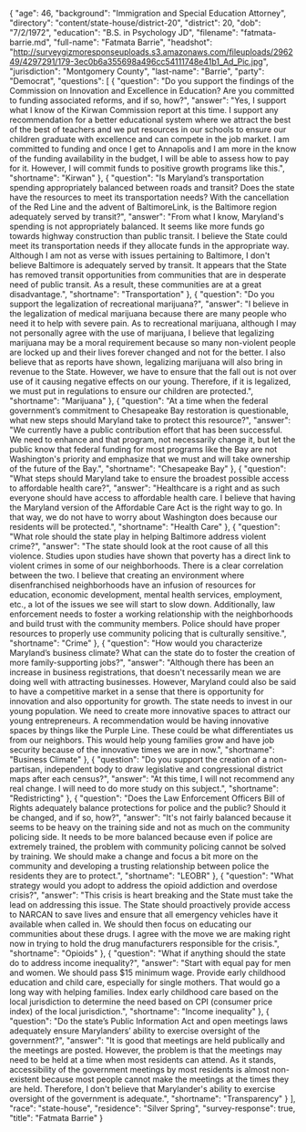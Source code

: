 {
  "age": 46,
  "background": "Immigration and Special Education Attorney",
  "directory": "content/state-house/district-20",
  "district": 20,
  "dob": "7/2/1972",
  "education": "B.S. in Psychology JD",
  "filename": "fatmata-barrie.md",
  "full-name": "Fatmata Barrie",
  "headshot": "http://surveygizmoresponseuploads.s3.amazonaws.com/fileuploads/296249/4297291/179-3ec0b6a355698a496cc54111748e41b1_Ad_Pic.jpg",
  "jurisdiction": "Montgomery County",
  "last-name": "Barrie",
  "party": "Democrat",
  "questions": [
    {
      "question": "Do you support the findings of the Commission on Innovation and Excellence in Education? Are you committed to funding associated reforms, and if so, how?",
      "answer": "Yes, I support what I know of the Kirwan Commission report at this time.  I support any recommendation for a better educational system where we attract the best of the best of teachers and we put resources in our schools to ensure our children graduate with excellence and can compete in the job market.   I am committed to funding and once I get to Annapolis and I am more in the know of the funding availability in the budget, I will be able to assess how to pay for it. However, I will commit funds to positive growth programs like this.",
      "shortname": "Kirwan"
    },
    {
      "question": "Is Maryland’s transportation spending appropriately balanced between roads and transit? Does the state have the resources to meet its transportation needs? With the cancellation of the Red Line and the advent of BaltimoreLink, is the Baltimore region adequately served by transit?",
      "answer": "From what I know, Maryland's spending is not appropriately balanced. It seems like more funds go towards highway construction than public transit. I believe the State could meet its transportation needs if they allocate funds in the appropriate way.  Although I am not as verse with issues pertaining to Baltimore, I don't believe Baltimore is adequately served by transit. It appears that the State has removed transit opportunities from communities that are in desperate need of public transit. As a result, these communities are at a great disadvantage.",
      "shortname": "Transportation"
    },
    {
      "question": "Do you support the legalization of recreational marijuana?",
      "answer": "I believe in the legalization of medical marijuana because there are many people who need it to help with severe pain.  As to recreational marijuana, although I may not personally agree with the use of marijuana, I believe that legalizing marijuana may be a moral requirement because so many non-violent people are locked up and their lives forever changed and not for the better.  I also believe that as reports have shown, legalizing marijuana will also bring in revenue to the State. However, we have to ensure that the fall out is not over use of it causing negative effects on our young. Therefore, if it is legalized, we must put in regulations to ensure our children are protected.",
      "shortname": "Marijuana"
    },
    {
      "question": "At a time when the federal government’s commitment to Chesapeake Bay restoration is questionable, what new steps should Maryland take to protect this resource?",
      "answer": "We currently have a public contribution effort that has been successful. We need to enhance and that program, not necessarily change it, but let the public know that federal funding for most programs like the Bay are not Washington's priority and emphasize that we must and will take ownership of the future of the Bay.",
      "shortname": "Chesapeake Bay"
    },
    {
      "question": "What steps should Maryland take to ensure the broadest possible access to affordable health care?",
      "answer": "Healthcare is a right and as such everyone should have access to affordable health care. I believe that having the Maryland version of the Affordable Care Act is the right way to go. In that way, we do not have to worry about Washington does because our residents will be protected.",
      "shortname": "Health Care"
    },
    {
      "question": "What role should the state play in helping Baltimore address violent crime?",
      "answer": "The state should look at the root cause of all this violence. Studies upon studies have shown that poverty has a direct link to violent crimes in some of our neighborhoods.  There is a clear correlation between the two. I believe that creating an environment where disenfranchised neighborhoods have an infusion of resources for education, economic development, mental health services, employment, etc., a lot of the issues we see will start to slow down.  Additionally, law enforcement needs to foster a working relationship with the neighborhoods and build trust with the community members.  Police should have proper resources to properly use community policing that is culturally sensitive.",
      "shortname": "Crime"
    },
    {
      "question": "How would you characterize Maryland’s business climate? What can the state do to foster the creation of more family-supporting jobs?",
      "answer": "Although there has been an increase in business registrations, that doesn't necessarily mean we are doing well with attracting businesses.  However, Maryland could also be said to have a competitive market in a sense that there is opportunity for innovation and also opportunity for growth.  The state needs to invest in our young population. We need to create more innovative spaces to attract our young entrepreneurs. A recommendation would be having innovative spaces by things like the Purple Line. These could be what differentiates us from our neighbors. This would help young families grow and have job security because of the innovative times we are in now.",
      "shortname": "Business Climate"
    },
    {
      "question": "Do you support the creation of a non-partisan, independent body to draw legislative and congressional district maps after each census?",
      "answer": "At this time, I will not recommend any real change. I will need to do more study on this subject.",
      "shortname": "Redistricting"
    },
    {
      "question": "Does the Law Enforcement Officers Bill of Rights adequately balance protections for police and the public? Should it be changed, and if so, how?",
      "answer": "It's not fairly balanced because it seems to be heavy on the training side and not as much on the community policing side. It needs to be more balanced because even if police are extremely trained, the problem with community policing cannot be solved by training. We should make a change and focus a bit more on the community and developing a trusting relationship between police the residents they are to protect.",
      "shortname": "LEOBR"
    },
    {
      "question": "What strategy would you adopt to address the opioid addiction and overdose crisis?",
      "answer": "This crisis is heart breaking and the State must take the lead on addressing this issue. The State should proactively provide access to NARCAN to save lives and ensure that all emergency vehicles have it available when called in. We should then focus on educating our communities about these drugs. I agree with the move we are making right now in trying to hold the drug manufacturers responsible for the crisis.",
      "shortname": "Opioids"
    },
    {
      "question": "What if anything should the state do to address income inequality?",
      "answer": "Start with equal pay for men and women. We should pass $15 minimum wage. Provide early childhood education and child care, especially for single mothers. That would go a long way with helping families. Index early childhood care based on the local jurisdiction to determine the need based on CPI (consumer price index) of the local jurisdiction.",
      "shortname": "Income inequality"
    },
    {
      "question": "Do the state’s Public Information Act and open meetings laws adequately ensure Marylanders’ ability to exercise oversight of the government?",
      "answer": "It is good that meetings are held publically and the meetings are posted.  However, the problem is that the meetings may need to be held at a time when most residents can attend. As it stands, accessibility of the government meetings by most residents is almost non-existent because most people cannot make the meetings at the times they are held. Therefore, I don't believe that Marylander's ability to exercise oversight of the government is adequate.",
      "shortname": "Transparency"
    }
  ],
  "race": "state-house",
  "residence": "Silver Spring",
  "survey-response": true,
  "title": "Fatmata Barrie"
}
